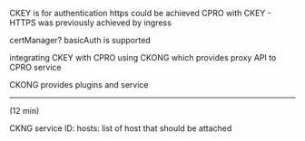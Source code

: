 CKEY is for authentication 
https could be achieved
CPRO with CKEY - 
HTTPS was previously achieved by ingress

certManager?
basicAuth is supported

integrating CKEY with CPRO using CKONG which provides proxy API to CPRO service

CKONG provides plugins and service 

---
(12 min)

CKNG service ID:
hosts:  list of host that should be attached



